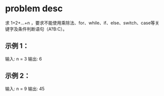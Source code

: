 # problem desc
求 1+2+...+n ，要求不能使用乘除法、for、while、if、else、switch、case等关键字及条件判断语句（A?B:C）。

## 示例 1：

输入: n = 3
输出: 6

## 示例 2：

输入: n = 9
输出: 45
